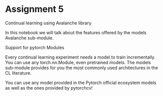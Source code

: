 # Assignment 5
Continual learning using Avalanche library

In this notebook we will talk about the features offered by the models Avalanche sub-module.

Support for pytorch Modules

Every continual learning experiment needs a model to train incrementally. You can use any torch.nn.Module, even pretrained models. The models sub-module provides for you the most commonly used architectures in the CL literature.

You can use any model provided in the Pytorch official ecosystem models as well as the ones provided by pytorchcv!
